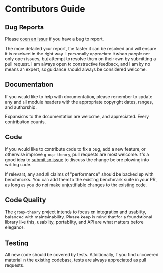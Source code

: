 # Contributors Guide

## Bug Reports

Please [open an issue](https://github.com/emilypi/group-theory/issues/new) if you have a bug to report.

The more detailed your report, the faster it can be resolved and will ensure it
is resolved in the right way. I personally appreciate it when people not only open
issues, but attempt to resolve them on their own by submitting a pull request. I am
always open to constructive feedback, and I am by no means an expert, so guidance
should always be considered welcome.

## Documentation

If you would like to help with documentation, please remember to update any and
all module headers with the appropriate copyright dates, ranges, and authorship.

Expansions to the documentation are welcome, and appreciated. Every contribution counts.

## Code

If you would like to contribute code to fix a bug, add a new feature, or
otherwise improve `group-theory`, pull requests are most welcome. It's a good idea to
[submit an issue](https://github.com/emilypi/group-theory/issues/new) to
discuss the change before plowing into writing code.

If relevant, any and all claims of "performance" should be backed up with benchmarks. You can
add them to the existing benchmark suite in your PR, as long as you do not make
unjustifiable changes to the existing code.

## Code Quality

The `group-theory` project intends to focus on integration and usability,
balanced with maintainability. Please keep in mind that for a foundational
library like this, usability, portability, and API are what matters before
elegance.

## Testing

All new code should be covered by tests. Additionally, if you find uncovered material
in the existing codebase, tests are always appreciated as pull requests.
